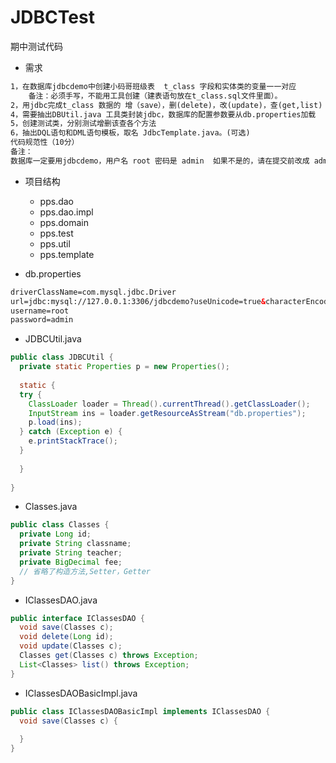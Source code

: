 # JDBCTest

期中测试代码

* 需求

```xml
1，在数据库jdbcdemo中创建小码哥班级表  t_class 字段和实体类的变量一一对应
	备注：必须手写，不能用工具创建（建表语句放在t_class.sql文件里面）。
2，用jdbc完成t_class 数据的 增（save），删(delete)，改(update)，查(get,list)（查询一条AND多条数据）用dao层进行数据交互。
4，需要抽出DBUtil.java 工具类封装jdbc，数据库的配置参数要从db.properties加载
5，创建测试类，分别测试增删该查各个方法 
6，抽出DQL语句和DML语句模板，取名 JdbcTemplate.java。(可选)
代码规范性（10分）
备注：
数据库一定要用jdbcdemo，用户名 root 密码是 admin  如果不是的，请在提交前改成 admin
```

* 项目结构
  * pps.dao
  * pps.dao.impl
  * pps.domain
  * pps.test
  * pps.util
  * pps.template

* db.properties

```xml
driverClassName=com.mysql.jdbc.Driver
url=jdbc:mysql://127.0.0.1:3306/jdbcdemo?useUnicode=true&characterEncoding=utf-8
username=root
password=admin
```

* JDBCUtil.java

```java
public class JDBCUtil {
  private static Properties p = new Properties();
  
  static {
  try {
    ClassLoader loader = Thread().currentThread().getClassLoader();
    InputStream ins = loader.getResourceAsStream("db.properties");
    p.load(ins);
  } catch (Exception e) {
    e.printStackTrace();
  }
    
  }
  
}
```



* Classes.java

```java
public class Classes {
  private Long id;
  private String classname;
  private String teacher;
  private BigDecimal fee;
  // 省略了构造方法,Setter，Getter
}
```

* IClassesDAO.java

```java
public interface IClassesDAO {
  void save(Classes c);
  void delete(Long id);
  void update(Classes c);
  Classes get(Classes c) throws Exception;
  List<Classes> list() throws Exception;
}
```

* IClassesDAOBasicImpl.java

```java
public class IClassesDAOBasicImpl implements IClassesDAO {
  void save(Classes c) {
    
  } 
}
```




